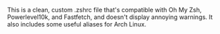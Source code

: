 This is a clean, custom .zshrc file that's compatible with Oh My Zsh, Powerlevel10k, and Fastfetch, and doesn't display annoying warnings. It also includes some useful aliases for Arch Linux.
